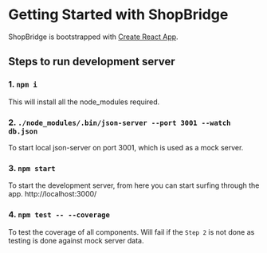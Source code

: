 # Getting Started with ShopBridge

ShopBridge is bootstrapped with [Create React App](https://github.com/facebook/create-react-app).

## Steps to run development server

### 1. `npm i`

This will install all the node_modules required.

### 2. `./node_modules/.bin/json-server --port 3001 --watch db.json`

To start local json-server on port 3001, which is used as a mock server.

### 3. `npm start`

To start the development server, from here you can start surfing through the app.
http://localhost:3000/

### 4. `npm test -- --coverage`

To test the coverage of all components.
Will fail if the `Step 2` is not done as testing is done against mock server data.
